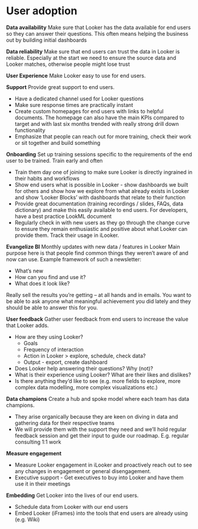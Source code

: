# User adoption

**Data availability** 
Make sure that Looker has the data available for end users so they can answer their questions. This often means helping the business out by building initial dashboards 

**Data reliability**
Make sure that end users can trust the data in Looker is reliable. Especially at the start we need to ensure the source data and Looker matches, otherwise people might lose trust

**User Experience** 
Make Looker easy to use for end users. 

**Support**
Provide great support to end users. 
- Have a dedicated channel used for Looker questions
- Make sure response times are practically instant
- Create custom homepages for end users with links to helpful documents. The homepage can also have the main KPIs compared to target and with last six months trended with really strong drill down functionality 
- Emphasize that people can reach out for more training, check their work or sit together and build something 

**Onboarding**
Set up training sessions specific to the requirements of the end user to be trained. Train early and often
- Train them day one of joining to make sure Looker is directly ingrained in their habits and workflows 
- Show end users what is possible in Looker - show dashboards we built for others and show how we explore from what already exists in Looker and show ‘Looker Blocks’ with dashboards that relate to their function
- Provide great documentation (training recordings / slides, FAQs, data dictionary) and make this easily available to end users. For developers, have a best practice LookML document 
- Regularly check in with new users as they go through the change curve to ensure they remain enthusiastic and positive about what Looker can provide them. Track their usage in iLooker.

**Evangelize BI**
Monthly updates with new data / features in Looker Main purpose here is that people find common things they weren’t aware of and now can use. Example framework of such a newsletter: 
- What’s new
- How can you find and use it?
- What does it look like?

Really sell the results you’re getting – at all hands and in emails. You want to be able to ask anyone what meaningful achievement you did lately and they should be able to answer this for you.  


**User feedback**
Gather user feedback from end users to increase the value that Looker adds. 
- How are they using Looker? 
    - Goals
    - Frequency of interaction
    - Action in Looker > explore, schedule, check data?
    - Output - export, create dashboard
- Does Looker help answering their questions? Why (not)?
- What is their experience using Looker? What are their likes and dislikes?
- Is there anything they’d like to see (e.g. more fields to explore, more complex data modelling, more complex visualizations etc.)

**Data champions**
Create a hub and spoke model where each team has data champions. 
- They arise organically because they are keen on diving in data and gathering data for their respective teams 	
- We will provide them with the support they need and we’ll hold regular feedback session and get their input to guide our roadmap. E.g. regular consulting 1:1 work 

**Measure engagement**
 - Measure Looker engagement in iLooker and proactively reach out to see any changes in engagement or general disengagement. 
-	Executive support - Get executives to buy into Looker and have them use it in their meetings 

**Embedding**
Get Looker into the lives of our end users. 
- Schedule data from Looker with our end users 
- Embed Looker (iFrames) into the tools that end users are already using (e.g. Wiki)
